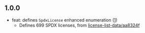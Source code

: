 ## 1.0.0

- feat: defines `SpdxLicense` enhanced enumeration ([1](https://github.com/alestiago/license_lens/pull/1))
    - Defines 699 SPDX licenses, from [license-list-data/aa8324f](https://github.com/spdx/license-list-data/commit/253c37dec6609df90d81a6f1091da52cab9dda25)
